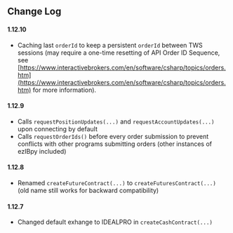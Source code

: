 ## Change Log

#### 1.12.10

- Caching last ``orderId`` to keep a persistent ``orderId`` between TWS sessions (may require a one-time resetting of API Order ID Sequence, see
[https://www.interactivebrokers.com/en/software/csharp/topics/orders.htm](https://www.interactivebrokers.com/en/software/csharp/topics/orders.htm) for more information).


#### 1.12.9

- Calls ``requestPositionUpdates(...)`` and ``requestAccountUpdates(...)`` upon connecting by default
- Calls ``requestOrderIds()`` before every order submission to prevent conflicts with other programs submitting orders (other instances of ezIBpy included)

#### 1.12.8

- Renamed ``createFutureContract(...)`` to ``createFuturesContract(...)`` (old name still works for backward compatibility)

#### 1.12.7

- Changed default exhange to IDEALPRO in ``createCashContract(...)``
